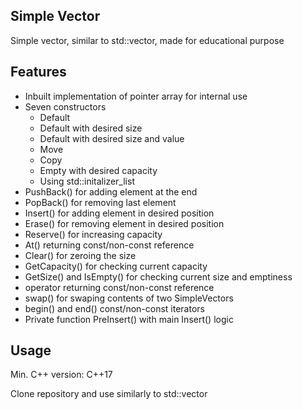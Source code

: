 Simple Vector
-------------
Simple vector, similar to std::vector, made for educational purpose

Features
--------
- Inbuilt implementation of pointer array for internal use
- Seven constructors
	- Default
	- Default with desired size
	- Default with desired size and value
	- Move
	- Copy
	- Empty with desired capacity
	- Using std::initalizer_list
- PushBack() for adding element at the end
- PopBack() for removing last element
- Insert() for adding element in desired position
- Erase() for removing element in desired position
- Reserve() for increasing capacity
- At() returning const/non-const reference
- Clear() for zeroing the size
- GetCapacity() for checking current capacity
- GetSize() and IsEmpty() for checking current size and emptiness
- operator[]() returning const/non-const reference
- swap() for swaping contents of two SimpleVectors
- begin() and end() const/non-const iterators
- Private function PreInsert() with main Insert() logic

Usage
------
Min. C++ version: C++17

Clone repository and use similarly to std::vector
